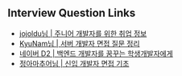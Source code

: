 ## Interview Question Links

- [jojoldu님 | 주니어 개발자를 위한 취업 정보](https://github.com/jojoldu/junior-recruit-scheduler)
- [KyuNam님 | 서버 개발자 면접 질문 정리](https://tramyu.github.io/etc/interview/)
- [네이버 D2 | 백엔드 개발자를 꿈꾸는 학생개발자에게](https://d2.naver.com/news/3435170)
- [정아마추어님 | 신입 개발자 면접 기초](https://jeong-pro.tistory.com/category/%EC%8B%A0%EC%9E%85%20%EA%B0%9C%EB%B0%9C%EC%9E%90%20%EB%A9%B4%EC%A0%91%20%EA%B8%B0%EC%B4%88)
